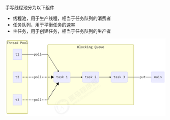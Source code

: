 手写线程池分为以下组件

- 线程池，用于生产线程，相当于任务队列的消费者
- 任务队列，用于平衡任务的速率
- 主任务，用于创建任务，相当于任务队列的生产者

![img.png](img.png)